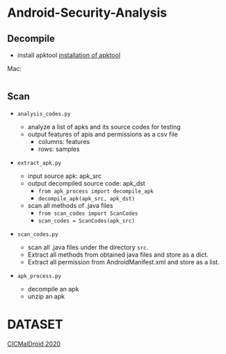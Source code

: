 # Android-Security-Analysis

## Decompile
* install apktool
[installation of apktool](https://stackoverflow.com/questions/34336338/apktool-command-not-found-error)

Mac: 
```

```


## Scan


* `analysis_codes.py`
    * analyze a list of apks and its source codes for testing
    * output features of apis and permissions as a csv file
        * columns: features
        * rows: samples

* `extract_apk.py`
    * input source apk: apk_src
    * output decompiled source code: apk_dst
        * `from apk_process import decompile_apk`
        * `decompile_apk(apk_src, apk_dst)`
    * scan all methods of .java files
        * `from scan_codes import ScanCodes`
        * `scan_codes = ScanCodes(apk_src)`

* `scan_codes.py` 
    * scan all .java files under the directory `src`.
    * Extract all methods from obtained java files and store as a dict.
    * Extract all permission from AndroidManifest.xml and store as a list.

* `apk_process.py`
    * decompile an apk
    * unzip an apk




# DATASET
[CICMalDroid 2020](https://www.unb.ca/cic/datasets/maldroid-2020.html)